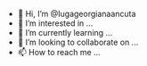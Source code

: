- 👋 Hi, I’m @Iugageorgianaancuta
- 👀 I’m interested in ...
- 🌱 I’m currently learning ...
- 💞️ I’m looking to collaborate on ...
- 📫 How to reach me ...

<!---
Iugageorgianaancuta/Iugageorgianaancuta is a ✨ special ✨ repository because its `README.md` (this file) appears on your GitHub profile.
You can click the Preview link to take a look at your changes.
--->
